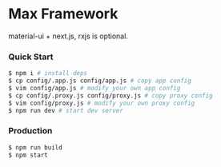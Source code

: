 # Max Framework
material-ui + next.js, rxjs is optional.

### Quick Start

```bash
$ npm i # install deps
$ cp config/.app.js config/app.js # copy app config
$ vim config/app.js # modify your own app config
$ cp config/.proxy.js config/proxy.js # copy proxy config
$ vim config/proxy.js # modify your own proxy config
$ npm run dev # start dev server
```

### Production

```bash
$ npm run build
$ npm start
```

